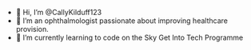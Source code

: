 - 👋 Hi, I’m @CallyKilduff123
- 👀 I’m an ophthalmologist passionate about improving healthcare provision.
- 🌱 I’m currently learning to code on the Sky Get Into Tech Programme

<!---
CallyKilduff123/CallyKilduff123 is a ✨ special ✨ repository because its `README.md` (this file) appears on your GitHub profile.
You can click the Preview link to take a look at your changes.
--->

